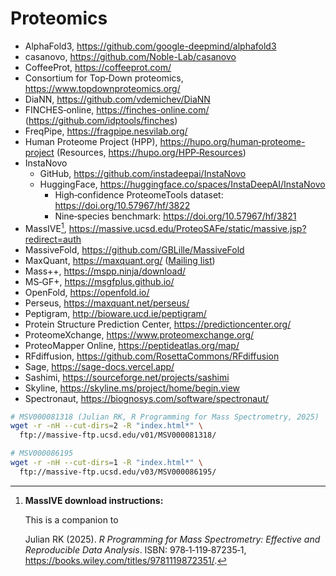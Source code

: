 # Proteomics

- AlphaFold3, <https://github.com/google-deepmind/alphafold3>
- casanovo, <https://github.com/Noble-Lab/casanovo>
- CoffeeProt, <https://coffeeprot.com/>
- Consortium for Top‑Down proteomics, <https://www.topdownproteomics.org/>
- DiaNN, <https://github.com/vdemichev/DiaNN>
- FINCHES‑online, <https://finches-online.com/> (<https://github.com/idptools/finches>)
- FreqPipe, <https://fragpipe.nesvilab.org/>
- Human Proteome Project (HPP), <https://hupo.org/human‑proteome-project> (Resources, <https://hupo.org/HPP‑Resources>)
- InstaNovo  
  * GitHub, <https://github.com/instadeepai/InstaNovo>  
  * HuggingFace, <https://huggingface.co/spaces/InstaDeepAI/InstaNovo>  
    + High‑confidence ProteomeTools dataset: <https://doi.org/10.57967/hf/3822>  
    + Nine‑species benchmark: <https://doi.org/10.57967/hf/3821>
- MassIVE[^wget], <https://massive.ucsd.edu/ProteoSAFe/static/massive.jsp?redirect=auth>
- MassiveFold, <https://github.com/GBLille/MassiveFold>
- MaxQuant, <https://maxquant.org/> ([Mailing list](https://lists.biochem.mpg.de/listinfo/maxquan))
- Mass++, <https://mspp.ninja/download/>
- MS‑GF+, <https://msgfplus.github.io/>
- OpenFold, <https://openfold.io/>
- Perseus, <https://maxquant.net/perseus/>
- Peptigram, <http://bioware.ucd.ie/peptigram/>
- Protein Structure Prediction Center, <https://predictioncenter.org/>
- ProteomeXchange, <https://www.proteomexchange.org/>
- ProteoMapper Online, <https://peptideatlas.org/map/>
- RFdiffusion, <https://github.com/RosettaCommons/RFdiffusion>
- Sage, <https://sage-docs.vercel.app/>
- Sashimi, <https://sourceforge.net/projects/sashimi>
- Skyline, <https://skyline.ms/project/home/begin.view>
- Spectronaut, <https://biognosys.com/software/spectronaut/>

[^wget]: **MassIVE download instructions:**

    This is a companion to

    Julian RK (2025). *R Programming for Mass Spectrometry: Effective and Reproducible Data Analysis*. ISBN: 978‑1‑119‑87235‑1, <https://books.wiley.com/titles/9781119872351/>.

```bash
# MSV000081318 (Julian RK, R Programming for Mass Spectrometry, 2025)
wget -r -nH --cut-dirs=2 -R "index.html*" \
  ftp://massive-ftp.ucsd.edu/v01/MSV000081318/

# MSV000086195
wget -r -nH --cut-dirs=1 -R "index.html*" \
  ftp://massive-ftp.ucsd.edu/v03/MSV000086195/
```
